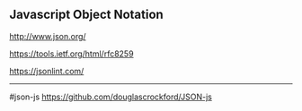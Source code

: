 ## Javascript Object Notation

http://www.json.org/

https://tools.ietf.org/html/rfc8259

https://jsonlint.com/

---

#json-js
https://github.com/douglascrockford/JSON-js

#

